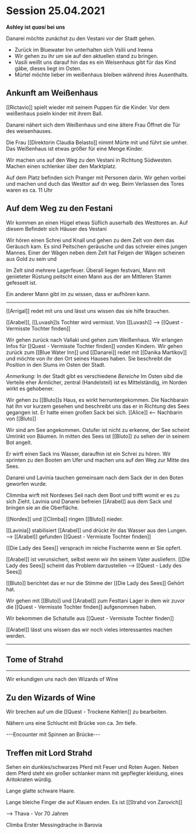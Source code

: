 # Session 25.04.2021

**Ashley ist *quasi* bei uns**

Danarei möchte zunächst zu den Vestani vor der Stadt gehen.

* Zurück im Bluewater Inn unterhalten sich Vsilii und Ireena
* Wir gehen zu ihr um sie auf den aktuellen stand zu bringen.
* Vasili weißt uns darauf hin das es ein Weisenhaus gibt für das Kind gäbe, dieses liegt im Osten. 
* Mürtel möchte lieber im weißenhaus bleiben während ihres Ausenthalts.

## Ankunft am Weißenhaus

[[Rictavio]] spielt wieder mit seinem Puppen für die Kinder.
Vor dem weißenhaus psieln kinder mit ihrem Ball.

Danarei nähert sich dem Weißenhaus und eine ältere Frau Öffnet die Tür des weisenhauses.

Die Frau [[Direktorin Claudia Belasto]] nimmt Mürte mit und führt sie umher.
Das Weißenhaus ist etwas größer für eine Menge Kinder.

Wir machen uns auf den Weg zu den Vestani in Richtung Südwesten. Machen einen schlenker über den Marktplatz.

Auf dem Platz befinden sich Pranger mit Personen darin.
Wir gehen vorbei und machen und duch das Westtor auf dn weg. Beim Verlassen des Tores waren es ca. 11 Uhr

## Auf dem Weg zu den Festani
Wir kommen an einen Hügel etwas Süflich auserhalb des Westtores an. Auf diesem Befindetr sich Häuser des Vestani

Wir hören einen Schrei und Knall und gehen zu dem Zelt von dem das Geräusch kam. Es sind Peitschen geräusche und das schreier eines jungen Mannes. Einer der Wägen neben dem Zelt hat Felgen der Wägen scheinen aus Gold zu sein und 

Im Zelt sind mehrere Lagerfeuer. Überall liegen festvani, 
Mann mit genieteter Rüstung peitscht einen Mann aus der am Mittleren Stamm gefesselt ist.

Ein anderer Mann gibt im zu wissen, dass er aufhören kann.


---

[[Arrigal]] redet mit uns und lässt uns wissen das sie hilfe brauchen.

[[Arabel]], [[Luvash]]s Tochter wird vermisst.
Von [[Luvash]] --> [[Quest - Vermisste Tochter finden]]

Wir gehen zurück nach Vallaki und gehen zum Weißenhaus.
Wir erlangen Infos für [[Quest - Vermisste Tochter finden]] vonden Kindern.
Wir gehen zurück zum [[Blue Water Inn]] und [[Danarei]] redet mit [[Danika Martikov]] und möchte von ihr den Ort seines Hauses haben. Sie beschreibt die Position in den Slums im Osten der Stadt.

*Anmerkung:* In der Stadt gibt es verschiedene *Bereiche* Im Osten sibd die Verteile eher Ärmlicher, zentral (Handelsteil) ist es Mittelständig, im Norden wirkt es gehobener.

Wir gehen zu [[Bluto]]s Haus, es wirkt herruntergekommen.
Die Nachbarain hat ihn vor kurzem gesehen und beschreibt uns das er in Richtung des Sees gegangen ist. Er hatte einen großen Sack bei sich.
[[Alice]] <-- Nachbarin von [[Bluto]]

Wir sind am See angekommen. 
Ostufer ist nicht zu erkenne, der See scheint Umrinkt von Bäumen. In mitten des Sees ist [[Bluto]] zu sehen der in seinem Bot angelt.

Er wirft einen Sack ins Wasser, daraufhin ist ein Schrei zu hören. Wir sprinten zu den Booten am Ufer und machen uns auf den Weg zur Mitte des Sees.

Danarei und Lavinia tauchen gemeinsam nach dem Sack der in den Boten geworfen wurde.

Climmba wirft mit Nordexes Seil nach dem Boot und trifft womit er es zu sich Zieht. Lavinia und Danarei befreien [[Arabel]] aus dem Sack und bringen sie an die Oberfläche.

[[Nordex]] und [[Climba]] ringen [[Bluto]] nieder.

[[Lavinia]] stabilisiert [[Arabel]] und drückt ihr das Wasser aus den Lungen.
--> [[Arabel]] gefunden [[Quest - Vermisste Tochter finden]]

[[Die Lady des Sees]] versprach im reiche Fischernte wenn er Sie opfert.

[[Arabel]] ist verunsichert, selbst wenn wir ihn seinem Vater ausliefern. [[Die Lady des Sees]] scheint das Problem darzustellen --> [[Quest - Lady des Sees]]

[[Bluto]] berichtet das er nur die Stimme der [[Die Lady des Sees]] Gehört hat.

Wir gehen mit [[Bluto]] und [[Arabel]] zum Festtani Lager in dem wir zuvor die [[Quest - Vermisste Tochter finden]] aufgenommen haben.

Wir bekommen die Schatulle aus [[Quest - Vermisste Tochter finden]]

[[Arabel]] lässt uns wissen das wir noch vieles interessantes machen werden.


---

## Tome of Strahd


---
Wir erkundigen uns nach den Wizards of Wine

## Zu den Wizards of Wine
Wir brechen auf um die [[Quest - Trockene Kehlen]] zu bearbeiten.

Nähern uns eine Schlucht mit Brücke von ca. 3m tiefe.



---Encounter mit Spinnen an Brücke---

## Treffen mit Lord Strahd
Sehen ein dunkles/schwarzes Pferd mit Feuer und Roten Augen.
Neben dem Pferd steht ein großer schlanker mann mit gepflegter kleidung, eines Aritokraten würdig.

Lange glatte schware Haare.

Lange bleiche Finger die auf Klauen enden.
Es ist [[Strahd von Zarovich]]


--> Thava - Vor 70 Jahren

Climba Erster Messingdrache in Barovia


